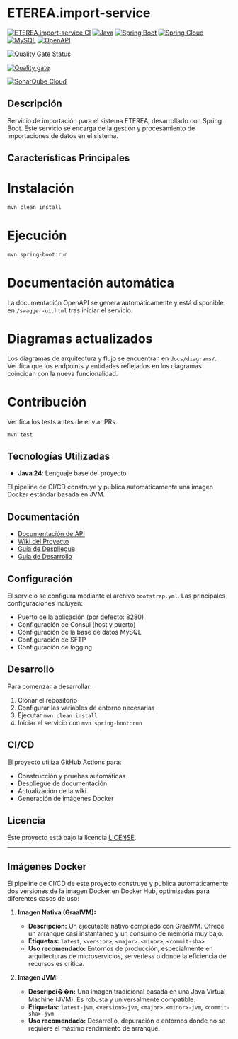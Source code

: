 # ETEREA.import-service

[![ETEREA.import-service CI](https://github.com/ETEREA-services/ETEREA.import-service/actions/workflows/maven.yml/badge.svg?branch=main)](https://github.com/ETEREA-services/ETEREA.import-service/actions/workflows/maven.yml)
[![Java](https://img.shields.io/badge/Java-24-blue.svg)](https://www.java.com)
[![Spring Boot](https://img.shields.io/badge/Spring%20Boot-3.5.6-green.svg)](https://spring.io/projects/spring-boot)
[![Spring Cloud](https://img.shields.io/badge/Spring%20Cloud-2025.0.0-blue.svg)](https://spring.io/projects/spring-cloud)
[![MySQL](https://img.shields.io/badge/MySQL-9.3.0-blue.svg)](https://www.mysql.com)
[![OpenAPI](https://img.shields.io/badge/OpenAPI-2.8.10-green.svg)](https://www.openapis.org)

[![Quality Gate Status](https://sonarcloud.io/api/project_badges/measure?project=ETEREA-services_ETEREA.import-service&metric=alert_status)](https://sonarcloud.io/summary/new_code?id=ETEREA-services_ETEREA.import-service)

[![Quality gate](https://sonarcloud.io/api/project_badges/quality_gate?project=ETEREA-services_ETEREA.import-service)](https://sonarcloud.io/summary/new_code?id=ETEREA-services_ETEREA.import-service)

[![SonarQube Cloud](https://sonarcloud.io/images/project_badges/sonarcloud-light.svg)](https://sonarcloud.io/summary/new_code?id=ETEREA-services_ETEREA.import-service)

## Descripción

Servicio de importación para el sistema ETEREA, desarrollado con Spring Boot. Este servicio se encarga de la gestión y procesamiento de importaciones de datos en el sistema.


## Características Principales


# Instalación

```bash
mvn clean install
```

# Ejecución

```bash
mvn spring-boot:run
```

# Documentación automática

La documentación OpenAPI se genera automáticamente y está disponible en `/swagger-ui.html` tras iniciar el servicio.

# Diagramas actualizados

Los diagramas de arquitectura y flujo se encuentran en `docs/diagrams/`.  Verifica que los endpoints y entidades reflejados en los diagramas coincidan con la nueva funcionalidad.

# Contribución

Verifica los tests antes de enviar PRs.
```
mvn test
```
## Tecnologías Utilizadas

- **Java 24**: Lenguaje base del proyecto

El pipeline de CI/CD construye y publica automáticamente una imagen Docker estándar basada en JVM.

## Documentación

- [Documentación de API](https://eterea-services.github.io/ETEREA.import-service/)
- [Wiki del Proyecto](https://github.com/ETEREA-services/ETEREA.import-service/wiki)
- [Guía de Despliegue](https://eterea-services.github.io/ETEREA.import-service/deployment-guide.html)
- [Guía de Desarrollo](https://eterea-services.github.io/ETEREA.import-service/development-guide.html)

## Configuración

El servicio se configura mediante el archivo `bootstrap.yml`. Las principales configuraciones incluyen:

- Puerto de la aplicación (por defecto: 8280)
- Configuración de Consul (host y puerto)
- Configuración de la base de datos MySQL
- Configuración de SFTP
- Configuración de logging

## Desarrollo

Para comenzar a desarrollar:

1. Clonar el repositorio
2. Configurar las variables de entorno necesarias
3. Ejecutar `mvn clean install`
4. Iniciar el servicio con `mvn spring-boot:run`

## CI/CD

El proyecto utiliza GitHub Actions para:
- Construcción y pruebas automáticas
- Despliegue de documentación
- Actualización de la wiki
- Generación de imágenes Docker

## Licencia

Este proyecto está bajo la licencia [LICENSE](LICENSE).

---

## Imágenes Docker

El pipeline de CI/CD de este proyecto construye y publica automáticamente dos versiones de la imagen Docker en Docker Hub, optimizadas para diferentes casos de uso:

1.  **Imagen Nativa (GraalVM):**
    - **Descripción:** Un ejecutable nativo compilado con GraalVM. Ofrece un arranque casi instantáneo y un consumo de memoria muy bajo.
    - **Etiquetas:** `latest`, `<version>`, `<major>.<minor>`, `<commit-sha>`
    - **Uso recomendado:** Entornos de producción, especialmente en arquitecturas de microservicios, serverless o donde la eficiencia de recursos es crítica.

2.  **Imagen JVM:**
    - **Descripci��n:** Una imagen tradicional basada en una Java Virtual Machine (JVM). Es robusta y universalmente compatible.
    - **Etiquetas:** `latest-jvm`, `<version>-jvm`, `<major>.<minor>-jvm`, `<commit-sha>-jvm`
    - **Uso recomendado:** Desarrollo, depuración o entornos donde no se requiere el máximo rendimiento de arranque.